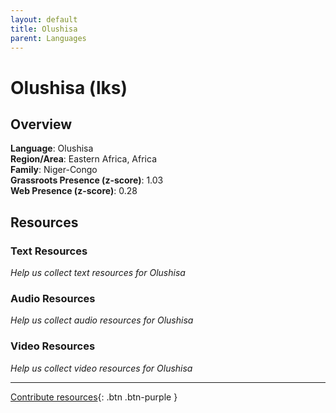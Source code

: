```yaml
---
layout: default
title: Olushisa
parent: Languages
---
```


# Olushisa (lks)

## Overview

**Language**: Olushisa  
**Region/Area**: Eastern Africa, Africa  
**Family**: Niger-Congo  
**Grassroots Presence (z-score)**: 1.03  
**Web Presence (z-score)**: 0.28  

## Resources

### Text Resources
*Help us collect text resources for Olushisa*

### Audio Resources
*Help us collect audio resources for Olushisa*

### Video Resources
*Help us collect video resources for Olushisa*

---

[Contribute resources](https://forms.office.com/e/1SfLJx3u1r){: .btn .btn-purple }
